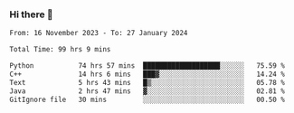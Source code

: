 ### Hi there 👋

<!--
**floyiac/floyiac** is a ✨ _special_ ✨ repository because its `README.md` (this file) appears on your GitHub profile.

Here are some ideas to get you started:

- 🔭 I’m currently working on ...
- 🌱 I’m currently learning ...
- 👯 I’m looking to collaborate on ...
- 🤔 I’m looking for help with ...
- 💬 Ask me about ...
- 📫 How to reach me: ...
- 😄 Pronouns: ...
- ⚡ Fun fact: ...
-->

<!--START_SECTION:waka-->

```txt
From: 16 November 2023 - To: 27 January 2024

Total Time: 99 hrs 9 mins

Python           74 hrs 57 mins  ███████████████████░░░░░░   75.59 %
C++              14 hrs 6 mins   ███▓░░░░░░░░░░░░░░░░░░░░░   14.24 %
Text             5 hrs 43 mins   █▒░░░░░░░░░░░░░░░░░░░░░░░   05.78 %
Java             2 hrs 47 mins   ▓░░░░░░░░░░░░░░░░░░░░░░░░   02.81 %
GitIgnore file   30 mins         ░░░░░░░░░░░░░░░░░░░░░░░░░   00.50 %
```

<!--END_SECTION:waka-->
